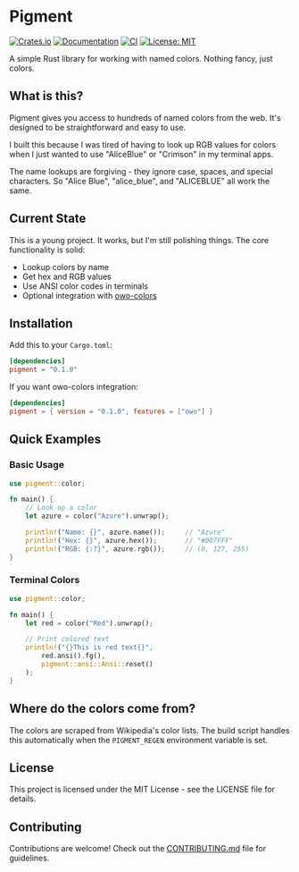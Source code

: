 # Pigment

[![Crates.io](https://img.shields.io/crates/v/pigment.svg)](https://crates.io/crates/pigment)
[![Documentation](https://docs.rs/pigment/badge.svg)](https://docs.rs/pigment)
[![CI](https://github.com/crazywolf132/pigment/actions/workflows/ci.yml/badge.svg)](https://github.com/crazywolf132/pigment/actions/workflows/ci.yml)
[![License: MIT](https://img.shields.io/badge/License-MIT-yellow.svg)](https://opensource.org/licenses/MIT)

A simple Rust library for working with named colors. Nothing fancy, just colors.

## What is this?

Pigment gives you access to hundreds of named colors from the web. It's designed to be straightforward and easy to use.

I built this because I was tired of having to look up RGB values for colors when I just wanted to use "AliceBlue" or "Crimson" in my terminal apps.

The name lookups are forgiving - they ignore case, spaces, and special characters. So "Alice Blue", "alice_blue", and "ALICEBLUE" all work the same.

## Current State

This is a young project. It works, but I'm still polishing things. The core functionality is solid:

- Lookup colors by name
- Get hex and RGB values
- Use ANSI color codes in terminals
- Optional integration with [owo-colors](https://crates.io/crates/owo-colors)

## Installation

Add this to your `Cargo.toml`:

```toml
[dependencies]
pigment = "0.1.0"
```

If you want owo-colors integration:

```toml
[dependencies]
pigment = { version = "0.1.0", features = ["owo"] }
```

## Quick Examples

### Basic Usage

```rust
use pigment::color;

fn main() {
    // Look up a color
    let azure = color("Azure").unwrap();

    println!("Name: {}", azure.name());     // "Azure"
    println!("Hex: {}", azure.hex());       // "#007FFF"
    println!("RGB: {:?}", azure.rgb());     // (0, 127, 255)
}
```

### Terminal Colors

```rust
use pigment::color;

fn main() {
    let red = color("Red").unwrap();

    // Print colored text
    println!("{}This is red text{}",
        red.ansi().fg(),
        pigment::ansi::Ansi::reset()
    );
}
```

## Where do the colors come from?

The colors are scraped from Wikipedia's color lists. The build script handles this automatically when the `PIGMENT_REGEN` environment variable is set.

## License

This project is licensed under the MIT License - see the LICENSE file for details.

## Contributing

Contributions are welcome! Check out the [CONTRIBUTING.md](CONTRIBUTING.md) file for guidelines.
